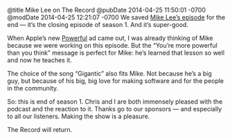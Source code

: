 @title Mike Lee on The Record
@pubDate 2014-04-25 11:50:01 -0700
@modDate 2014-04-25 12:21:07 -0700
We saved [Mike Lee’s episode](http://therecord.co/2014/04/25/mike_lee) for the end — it’s the closing episode of season 1. And it’s super-good.

When Apple’s new [Powerful](https://www.apple.com/iphone-5s/powerful/) ad came out, I was already thinking of Mike because we were working on this episode. But the “You’re more powerful than you think” message is perfect for Mike: he’s learned that lesson so well and now he teaches it.

The choice of the song “Gigantic” also fits Mike. Not because he’s a big guy, but because of his big, big love for making software and for the people in the community.

So: this is end of season 1. Chris and I are both immensely pleased with the podcast and the reaction to it. Thanks go to our sponsors — and especially to all our listeners. Making the show is a pleasure.

The Record will return.
